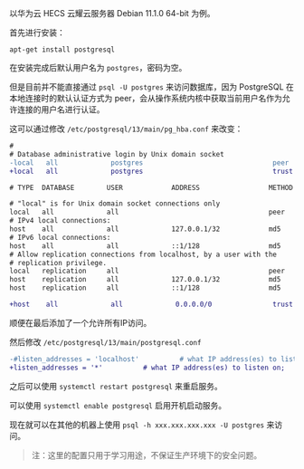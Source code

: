 以华为云 HECS 云耀云服务器 Debian 11.1.0 64-bit 为例。

首先进行安装：

```shell
apt-get install postgresql
```

在安装完成后默认用户名为 `postgres`，密码为空。

但是目前并不能直接通过 `psql -U postgres` 来访问数据库，因为 PostgreSQL 在本地连接时的默认认证方式为 peer，会从操作系统内核中获取当前用户名作为允许连接的用户名进行认证。

这可以通过修改 `/etc/postgresql/13/main/pg_hba.conf` 来改变：

```diff
#
# Database administrative login by Unix domain socket
-local   all             postgres                                peer
+local   all             postgres                                trust

# TYPE  DATABASE        USER            ADDRESS                 METHOD

# "local" is for Unix domain socket connections only
local   all             all                                     peer
# IPv4 local connections:
host    all             all             127.0.0.1/32            md5
# IPv6 local connections:
host    all             all             ::1/128                 md5
# Allow replication connections from localhost, by a user with the
# replication privilege.
local   replication     all                                     peer
host    replication     all             127.0.0.1/32            md5
host    replication     all             ::1/128                 md5

+host    all             all             0.0.0.0/0               trust
```

顺便在最后添加了一个允许所有IP访问。

然后修改 `/etc/postgresql/13/main/postgresql.conf`

```diff
-#listen_addresses = 'localhost'          # what IP address(es) to listen on;
+listen_addresses = '*'          # what IP address(es) to listen on;
```

之后可以使用 `systemctl restart postgresql` 来重启服务。

可以使用 `systemctl enable postgresql` 启用开机启动服务。

现在就可以在其他的机器上使用 `psql -h xxx.xxx.xxx.xxx -U postgres` 来访问。

> 注：这里的配置只用于学习用途，不保证生产环境下的安全问题。